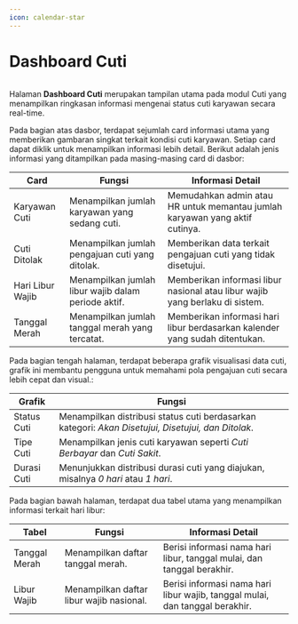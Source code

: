 ```yaml
---
icon: calendar-star
---
```


# Dashboard Cuti

<figure><img src="../../.gitbook/assets/dashboard_cuti.png" alt=""><figcaption></figcaption></figure>

Halaman **Dashboard Cuti** merupakan tampilan utama pada modul Cuti yang menampilkan ringkasan informasi mengenai status cuti karyawan secara real-time.&#x20;

Pada bagian atas dasbor, terdapat sejumlah card informasi utama yang memberikan gambaran singkat terkait kondisi cuti karyawan. Setiap card dapat diklik untuk menampilkan informasi lebih detail. Berikut adalah jenis informasi yang ditampilkan pada masing-masing card di dasbor:

| Card             | Fungsi                                              | Informasi Detail                                                             |
| ---------------- | --------------------------------------------------- | ---------------------------------------------------------------------------- |
| Karyawan Cuti    | Menampilkan jumlah karyawan yang sedang cuti.       | Memudahkan admin atau HR untuk memantau jumlah karyawan yang aktif cutinya.  |
| Cuti Ditolak     | Menampilkan jumlah pengajuan cuti yang ditolak.     | Memberikan data terkait pengajuan cuti yang tidak disetujui.                 |
| Hari Libur Wajib | Menampilkan jumlah libur wajib dalam periode aktif. | Memberikan informasi libur nasional atau libur wajib yang berlaku di sistem. |
| Tanggal Merah    | Menampilkan jumlah tanggal merah yang tercatat.     | Memberikan informasi hari libur berdasarkan kalender yang sudah ditentukan.  |

Pada bagian tengah halaman, terdapat beberapa grafik visualisasi data cuti, grafik ini membantu pengguna untuk memahami pola pengajuan cuti secara lebih cepat dan visual.:

| Grafik      | Fungsi                                                                                             |
| ----------- | -------------------------------------------------------------------------------------------------- |
| Status Cuti | Menampilkan distribusi status cuti berdasarkan kategori: _Akan Disetujui, Disetujui, dan Ditolak_. |
| Tipe Cuti   | Menampilkan jenis cuti karyawan seperti _Cuti Berbayar_ dan _Cuti Sakit_.                          |
| Durasi Cuti | Menunjukkan distribusi durasi cuti yang diajukan, misalnya _0 hari_ atau _1 hari_.                 |

Pada bagian bawah halaman, terdapat dua tabel utama yang menampilkan informasi terkait hari libur:

| Tabel         | Fungsi                                   | Informasi Detail                                                             |
| ------------- | ---------------------------------------- | ---------------------------------------------------------------------------- |
| Tanggal Merah | Menampilkan daftar tanggal merah.        | Berisi informasi nama hari libur, tanggal mulai, dan tanggal berakhir.       |
| Libur Wajib   | Menampilkan daftar libur wajib nasional. | Berisi informasi nama hari libur wajib, tanggal mulai, dan tanggal berakhir. |
